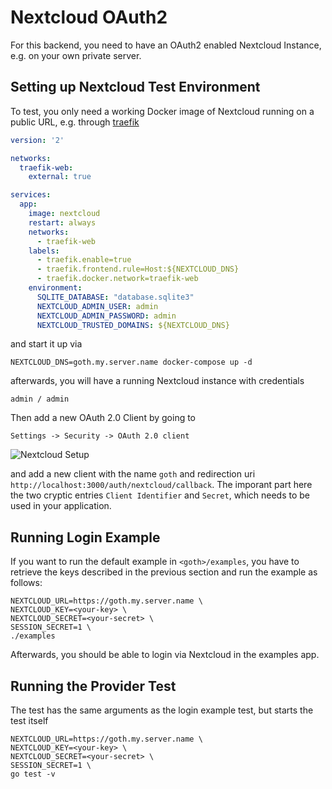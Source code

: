 # Nextcloud OAuth2

For this backend, you need to have an OAuth2 enabled Nextcloud Instance, e.g.
on your own private server.

## Setting up Nextcloud Test Environment

To test, you only need a working Docker image of Nextcloud running on a public
URL, e.g. through [traefik](https://traefik.io/)

```docker-compose.yml
version: '2'

networks:
  traefik-web:
    external: true

services:
  app:
    image: nextcloud
    restart: always
    networks:
      - traefik-web
    labels:
      - traefik.enable=true
      - traefik.frontend.rule=Host:${NEXTCLOUD_DNS}
      - traefik.docker.network=traefik-web
    environment:
      SQLITE_DATABASE: "database.sqlite3"
      NEXTCLOUD_ADMIN_USER: admin
      NEXTCLOUD_ADMIN_PASSWORD: admin
      NEXTCLOUD_TRUSTED_DOMAINS: ${NEXTCLOUD_DNS}
```

and start it up via

```
NEXTCLOUD_DNS=goth.my.server.name docker-compose up -d
```

afterwards, you will have a running Nextcloud instance with credentials

```
admin / admin
```

Then add a new OAuth 2.0 Client by going to

```
Settings -> Security -> OAuth 2.0 client
```

![Nextcloud Setup](nextcloud_setup.png)

and add a new client with the name `goth` and redirection uri `http://localhost:3000/auth/nextcloud/callback`. The imporant part here the
two cryptic entries `Client Identifier` and `Secret`, which needs to be
used in your application.

## Running Login Example

If you want to run the default example in `<goth>/examples`, you have to
retrieve the keys described in the previous section and run the example
as follows:

```
NEXTCLOUD_URL=https://goth.my.server.name \
NEXTCLOUD_KEY=<your-key> \
NEXTCLOUD_SECRET=<your-secret> \
SESSION_SECRET=1 \
./examples
```

Afterwards, you should be able to login via Nextcloud in the examples app.

## Running the Provider Test

The test has the same arguments as the login example test, but starts the test itself

```
NEXTCLOUD_URL=https://goth.my.server.name \
NEXTCLOUD_KEY=<your-key> \
NEXTCLOUD_SECRET=<your-secret> \
SESSION_SECRET=1 \
go test -v
```
